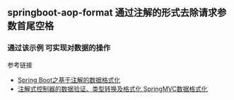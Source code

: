 ## springboot-aop-format 通过注解的形式去除请求参数首尾空格

### 通过该示例 可实现对数据的操作


参考链接
- [Spring Boot之基于注解的数据格式化](https://blog.csdn.net/jrainbow/article/details/52382728)
- [注解式控制器的数据验证、类型转换及格式化 SpringMVC数据格式化](https://blog.csdn.net/soundfly/article/details/17380741)